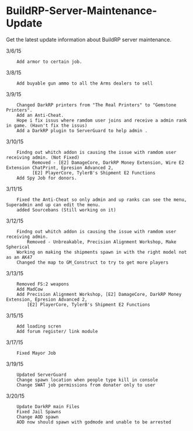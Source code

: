 # BuildRP-Server-Maintenance-Update
Get the latest update information about BuildRP server maintenance.

3/6/15

        Add armor to certain job.

3/8/15

        Add buyable gun ammo to all the Arms dealers to sell

3/9/15

        Changed DarkRP printers from "The Real Printers" to "Gemstone Printers".
        Add an Anti-Cheat.
        Hope i fix issus where ramdom user joins and receive a admin rank in game. (Havn't fix the issus)
        Add a DarkRP plugin to ServerGuard to help admin .

3/10/15

        Findng out whitch addon is causing the issue with ramdom user receiving admin. (Not Fixed)
              Removed - [E2] DamageCore, DarkRP Money Extension, Wire E2 Extension ChatPrint, Epresion Advanced 2,
              [E2] PlayerCore, TylerB's Shipment E2 Functions
        Add Spy Job for donors.
      
3/11/15

        Fixed the Anti-Cheat so only admin and up ranks can see the menu, Superadmin and up can edit the menu.
        added Sourcebans (Still working on it)
        
3/12/15

        Findng out whitch addon is causing the issue with ramdom user receiving admin.
            Removed - Unbreakable, Precision Alignment Workshop, Make Spherical
        Working on making the shipments spawn in with the right model not as an AK47
        Changed the map to GM_Construct to try to get more players
        
3/13/15

        Removed FS:2 weapons
        Add MadCow
        Add Precision Alignment Workshop, [E2] DamageCore, DarkRP Money Extension, Epresion Advanced 2,
            [E2] PlayerCore, TylerB's Shipment E2 Functions
            
3/15/15

        Add loading scren
        Add forum register/ link module
        
3/17/15

        Fixed Mayor Job
        
3/19/15

        Updated ServerGuard
        Change spawn location when people type kill in console 
        Change SWAT job permissions from donater only to user
        
3/20/15

        Update DarkRP main Files
        Fixed Jail Spawns
        Change AOD spawn
        AOD now should spawn with godmode and unable to be arrested
